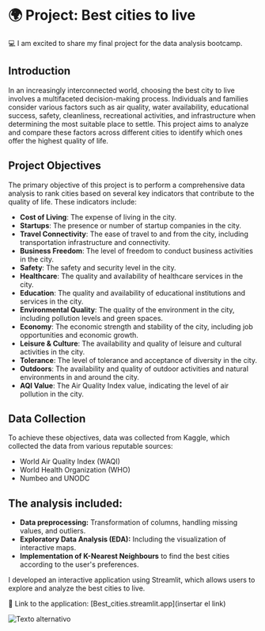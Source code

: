 # 🌍 Project: Best cities to live

💻 I am excited to share my final project for the data analysis bootcamp. 

## Introduction

In an increasingly interconnected world, choosing the best city to live involves a multifaceted decision-making process. Individuals and families consider various factors such as air quality, water availability, educational success, safety, cleanliness, recreational activities, and infrastructure when determining the most suitable place to settle. This project aims to analyze and compare these factors across different cities to identify which ones offer the highest quality of life.

## Project Objectives

The primary objective of this project is to perform a comprehensive data analysis to rank cities based on several key indicators that contribute to the quality of life. These indicators include:
  - **Cost of Living**: The expense of living in the city.
  - **Startups**: The presence or number of startup companies in the city.
  - **Travel Connectivity**: The ease of travel to and from the city, including transportation infrastructure and connectivity.
  - **Business Freedom**: The level of freedom to conduct business activities in the city.
  - **Safety**: The safety and security level in the city.
  - **Healthcare**: The quality and availability of healthcare services in the city.
  - **Education**: The quality and availability of educational institutions and services in the city.
  - **Environmental Quality**: The quality of the environment in the city, including pollution levels and green spaces.
  - **Economy**: The economic strength and stability of the city, including job opportunities and economic growth.
  - **Leisure & Culture**: The availability and quality of leisure and cultural activities in the city.
  - **Tolerance**: The level of tolerance and acceptance of diversity in the city.
  - **Outdoors**: The availability and quality of outdoor activities and natural environments in and around the city.
  - **AQI Value**: The Air Quality Index value, indicating the level of air pollution in the city.

## Data Collection

To achieve these objectives, data was collected from Kaggle, which collected the data from various reputable sources:
- World Air Quality Index (WAQI)
- World Health Organization (WHO)
- Numbeo and UNODC

## The analysis included:

- **Data preprocessing:** Transformation of columns, handling missing values, and outliers.
- **Exploratory Data Analysis (EDA):** Including the visualization of interactive maps.
- **Implementation of K-Nearest Neighbours** to find the best cities according to the user's preferences.

I developed an interactive application using Streamlit, which allows users to explore and analyze the best cities to live.

🔗 Link to the application: [Best_cities.streamlit.app](insertar el link) 

<img src="best_cities_to_live.webm" alt="Texto alternativo" autoplay>














